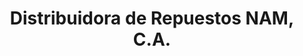 ---
title: "Distribuidora de Repuestos NAM, C.A."
url: /ciudad-guayana-puerto-ordaz/distribuidora-de-repuestos-nam-c-a/
shop: piezas de automóviles
---